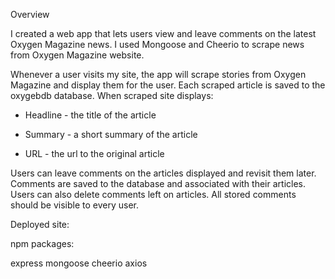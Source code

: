 Overview

I created a web app that lets users view and leave comments on the latest Oxygen Magazine news. I used Mongoose and Cheerio to scrape news from Oxygen Magazine website.

Whenever a user visits my site, the app will scrape stories from Oxygen Magazine and display them for the user. Each scraped article is saved to the oxygebdb database. When scraped site displays:


 * Headline - the title of the article

 * Summary - a short summary of the article

 * URL - the url to the original article


Users can leave comments on the articles displayed and revisit them later. Comments are saved to the database and associated with their articles. Users can also delete comments left on articles. All stored comments should be visible to every user.

Deployed site: 

npm packages:

express
mongoose
cheerio
axios
